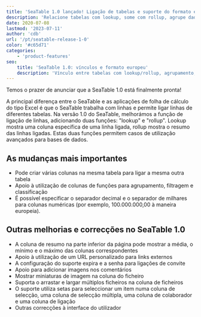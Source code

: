 ```yaml
---
title: 'SeaTable 1.0 lançado! Ligação de tabelas e suporte do formato europeu de números - SeaTable'
description: 'Relacione tabelas com lookup, some com rollup, agrupe dados, formate números ao estilo europeu. Links protegidos, imagens em comentários, arraste múltiplos arquivos, exportações e muitos detalhes fazem da versão 1.0 um divisor para produtividade.'
date: 2020-07-08
lastmod: '2023-07-11'
author: 'cdb'
url: '/pt/seatable-release-1-0'
color: '#c65d71'
categories:
    - 'product-features'
seo:
    title: 'SeaTable 1.0: vínculos e formato europeu'
    description: 'Vínculo entre tabelas com lookup/rollup, agrupamento, formato numérico europeu — SeaTable 1.0 chega completo!'
---
```


Temos o prazer de anunciar que a SeaTable 1.0 está finalmente pronta!

A principal diferença entre o SeaTable e as aplicações de folha de cálculo do tipo Excel é que o SeaTable trabalha com linhas e permite ligar linhas de diferentes tabelas. Na versão 1.0 do SeaTable, melhorámos a função de ligação de linhas, adicionando duas funções: "lookup" e "rollup". Lookup mostra uma coluna específica de uma linha ligada, rollup mostra o resumo das linhas ligadas. Estas duas funções permitem casos de utilização avançados para bases de dados.

## As mudanças mais importantes

- Pode criar várias colunas na mesma tabela para ligar a mesma outra tabela
- Apoio à utilização de colunas de funções para agrupamento, filtragem e classificação
- É possível especificar o separador decimal e o separador de milhares para colunas numéricas (por exemplo, 100.000.000,00 à maneira europeia).

## Outras melhorias e correcções no SeaTable 1.0

- A coluna de resumo na parte inferior da página pode mostrar a média, o mínimo e o máximo das colunas correspondentes
- Apoio à utilização de um URL personalizado para links externos
- A configuração do suporte expira e a senha para ligações de convite
- Apoio para adicionar imagens nos comentários
- Mostrar miniaturas de imagem na coluna do ficheiro
- Suporta o arrastar e largar múltiplos ficheiros na coluna de ficheiros
- O suporte utiliza setas para seleccionar um item numa coluna de selecção, uma coluna de selecção múltipla, uma coluna de colaborador e uma coluna de ligação
- Outras correcções à interface do utilizador
